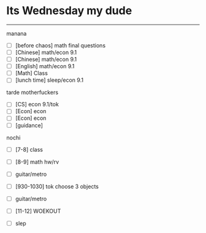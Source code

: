 # Its Wednesday my dude
---
manana
- [ ] [before chaos] math final questions
- [ ] [Chinese] math/econ 9.1
- [ ] [Chinese] math/econ 9.1
- [ ] [English] math/econ 9.1
- [ ] [Math] Class
- [ ] [lunch time] sleep/econ 9.1

tarde motherfuckers
- [ ] [CS] econ 9.1/tok
- [ ] [Econ] econ
- [ ] [Econ] econ
- [ ] [guidance] 

nochi
- [ ] [7-8] class
- [ ] [8-9] math hw/rv
- [ ] guitar/metro
- [ ] [930-1030] tok choose 3 objects
- [ ] guitar/metro
- [ ] [11-12] WOEKOUT
- [ ] slep


